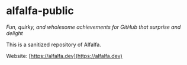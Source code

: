 # alfalfa-public

*Fun, quirky, and wholesome achievements for GitHub that surprise and delight*

This is a sanitized repository of Alfalfa.

Website: [https://alfalfa.dev](https://alfalfa.dev)
